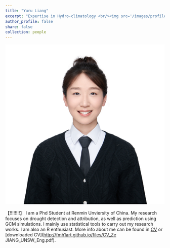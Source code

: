 ```yaml
---
title: "Yuru Liang"
excerpt: "Expertise in Hydro-climatology <br/><img src='/images/profile.jpg' style='height: 10%; width: 10%; object-fit: contain' alt='Avatar' class='avatar'/>"
author_profile: false
share: false
collection: people
---
```


<img src="/images/profile.jpg" alt="Avatar" class="avatar"/>

【!!!!!!!!】
I am a Phd Student at Renmin Unviersity of China. My research focuses on drought detection and attribution, as well as prediction using GCM simulations. I mainly use statistical tools to carry out my research works. I am also an R enthusiast. 
More info about me can be found in [CV](https://fmh1art.github.io/cv/) or [downloaded CV](http://fmh1art.github.io/files/CV_Ze JIANG_UNSW_Eng.pdf).